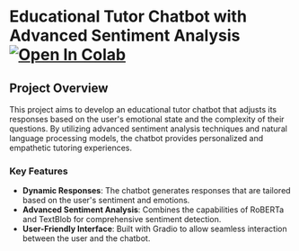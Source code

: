 # Educational Tutor Chatbot with Advanced Sentiment Analysis [![Open In Colab](https://colab.research.google.com/assets/colab-badge.svg)](https://colab.research.google.com/drive/1iglV3GZU7V0yEVldL9vyDr8R706Zsh6x?usp=sharing)

## Project Overview

This project aims to develop an educational tutor chatbot that adjusts its responses based on the user's emotional state and the complexity of their questions. By utilizing advanced sentiment analysis techniques and natural language processing models, the chatbot provides personalized and empathetic tutoring experiences.

### Key Features
- **Dynamic Responses**: The chatbot generates responses that are tailored based on the user's sentiment and emotions.
- **Advanced Sentiment Analysis**: Combines the capabilities of RoBERTa and TextBlob for comprehensive sentiment detection.
- **User-Friendly Interface**: Built with Gradio to allow seamless interaction between the user and the chatbot.

